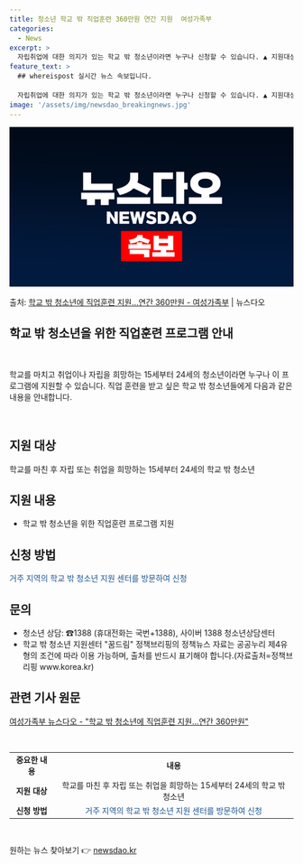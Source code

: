 ```yaml
---
title: 청소년 학교 밖 직업훈련 360만원 연간 지원  여성가족부
categories:
  - News
excerpt: >
  자립취업에 대한 의지가 있는 학교 밖 청소년이라면 누구나 신청할 수 있습니다. ▲ 지원대상   자립취업을 희…
feature_text: >
  ## whereispost 실시간 뉴스 속보입니다.

  자립취업에 대한 의지가 있는 학교 밖 청소년이라면 누구나 신청할 수 있습니다. ▲ 지원대상   자립취업을 희…
image: '/assets/img/newsdao_breakingnews.jpg'
---
```


![뉴스다오 속보](/assets/img/newsdao_breakingnews.jpg)

<p>출처: <a href="https://newsdao.kr/3705" rel="dofollow">학교 밖 청소년에 직업훈련 지원…연간 360만원 - 여성가족부</a> | 뉴스다오</p>

<h2 data-ke-size="size26">학교 밖 청소년을 위한 직업훈련 프로그램 안내</h2>
<p data-ke-size="size16">&nbsp;</p>
학교를 마치고 취업이나 자립을 희망하는 15세부터 24세의 청소년이라면 누구나 이 프로그램에 지원할 수 있습니다. 직업 훈련을 받고 싶은 학교 밖 청소년들에게 다음과 같은 내용을 안내합니다.
<p data-ke-size="size16">&nbsp;</p>

<h2 data-ke-size="size22">지원 대상</h2>
학교를 마친 후 자립 또는 취업을 희망하는 15세부터 24세의 학교 밖 청소년

<h2 data-ke-size="size22">지원 내용</h2>
<ul>
    <li>학교 밖 청소년을 위한 직업훈련 프로그램 지원</li>
</ul>

<h2 data-ke-size="size22">신청 방법</h2>
<p><span style="color: #1a5490;">거주 지역의 학교 밖 청소년 지원 센터를 방문하여 신청</span></p>

<h2 data-ke-size="size22">문의</h2>
<ul>
    <li>청소년 상담: ☎1388 (휴대전화는 국번+1388), 사이버 1388 청소년상담센터</li>
    <li>학교 밖 청소년 지원센터 "꿈드림" 정책브리핑의 정책뉴스 자료는 공공누리 제4유형의 조건에 따라 이용 가능하며, 출처를 반드시 표기해야 합니다.(자료출처=정책브리핑 www.korea.kr)</li>
</ul>

<h2 data-ke-size="size22">관련 기사 원문</h2>
<p><a href="https://newsdao.kr/3705">여성가족부 뉴스다오 - "학교 밖 청소년에 직업훈련 지원…연간 360만원"</a></p>
<p data-ke-size="size16">&nbsp;</p>
<table>
<tbody>
<tr>
<td style="text-align: center; height: 17px;"><b>중요한 내용</b></td>
<td style="text-align: center; height: 17px;"><b>내용</b></td>
</tr>
<tr>
<td style="text-align: center; height: 17px;"><b>지원 대상</b></td>
<td style="text-align: center; height: 17px;">학교를 마친 후 자립 또는 취업을 희망하는 15세부터 24세의 학교 밖 청소년</td>
</tr>
<tr>
<td style="text-align: center; height: 17px;"><b>신청 방법</b></td>
<td style="text-align: center; height: 17px;"><span style="color: #1a5490;">거주 지역의 학교 밖 청소년 지원 센터를 방문하여 신청</span></td>
</tr>
</tbody>
</table>
<p data-ke-size="size16">&nbsp;</p> 

원하는 뉴스 찾아보기 👉 <a href="https://newsdao.kr" rel="dofollow">newsdao.kr</a>


